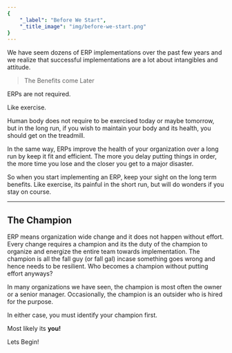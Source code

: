 ```yaml
---
{
	"_label": "Before We Start",
	"_title_image": "img/before-we-start.png"
}
---
```

We have seem dozens of ERP implementations over the past few years and we realize that successful implementations are a lot about intangibles and attitude. 

> The Benefits come Later

ERPs are not required.

Like exercise. 

Human body does not require to be exercised today or maybe tomorrow, but in the long run, if you wish to maintain your body and its health, you should get on the treadmill.

In the same way, ERPs improve the health of your organization over a long run by keep it fit and efficient. The more you delay putting things in order, the more time you lose and the closer you get to a major disaster.

So when you start implementing an ERP, keep your sight on the long term benefits. Like exercise, its painful in the short run, but will do wonders if you stay on course.

---

## The Champion

ERP means organization wide change and it does not happen without effort. Every change requires a champion and its the duty of the champion to organize and energize the entire team towards implementation. The champion is all the fall guy (or fall gal) incase something goes wrong and hence needs to be resilient. Who becomes a champion without putting effort anyways?

In many organizations we have seen, the champion is most often the owner or a senior manager. Occasionally, the champion is an outsider who is hired for the purpose.

In either case, you must identify your champion first.

Most likely its **you!** 

Lets Begin!

